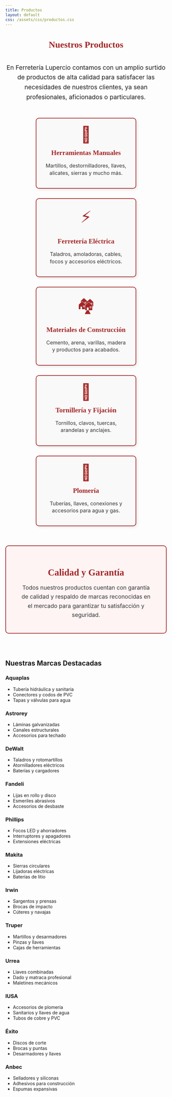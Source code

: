 ```yaml
---
title: Productos
layout: default
css: /assets/css/productos.css
---
```


<h1 style="text-align: center; color: #a32626; font-family: 'Alfa Slab One', serif; margin-bottom: 40px;">
  Nuestros Productos
</h1>

<p style="text-align: center; max-width: 700px; margin: 0 auto 50px auto; font-size: 1.2rem; line-height: 1.6;">
  En Ferretería Lupercio contamos con un amplio surtido de productos de alta calidad para satisfacer las necesidades de nuestros clientes, ya sean profesionales, aficionados o particulares.
</p>

<div class="productos-container">

  <div class="categoria">
    <div class="icono">&#128295;</div> <!-- martillo -->
    <h2>Herramientas Manuales</h2>
    <p>Martillos, destornilladores, llaves, alicates, sierras y mucho más.</p>
  </div>

  <div class="categoria">
    <div class="icono">&#9889;</div> <!-- rayo -->
    <h2>Ferretería Eléctrica</h2>
    <p>Taladros, amoladoras, cables, focos y accesorios eléctricos.</p>
  </div>

  <div class="categoria">
    <div class="icono">&#127960;</div> <!-- construcción -->
    <h2>Materiales de Construcción</h2>
    <p>Cemento, arena, varillas, madera y productos para acabados.</p>
  </div>

  <div class="categoria">
    <div class="icono">&#128278;</div> <!-- tornillo -->
    <h2>Tornillería y Fijación</h2>
    <p>Tornillos, clavos, tuercas, arandelas y anclajes.</p>
  </div>

  <div class="categoria">
    <div class="icono">&#128705;</div> <!-- llave inglesa -->
    <h2>Plomería</h2>
    <p>Tuberías, llaves, conexiones y accesorios para agua y gas.</p>
  </div>

</div>

<div class="calidad">
  <h2>Calidad y Garantía</h2>
  <p>
    Todos nuestros productos cuentan con garantía de calidad y respaldo de marcas reconocidas en el mercado para garantizar tu satisfacción y seguridad.
  </p>
</div>

<style>
  .productos-container {
    display: flex;
    flex-wrap: wrap;
    justify-content: center;
    gap: 30px;
    max-width: 900px;
    margin: 0 auto 60px auto;
  }

  .categoria {
    background-color: #f9f9f9;
    border: 2px solid #a32626;
    border-radius: 10px;
    width: 260px;
    padding: 20px 25px;
    box-shadow: 3px 3px 8px rgba(0,0,0,0.1);
    text-align: center;
    transition: transform 0.3s ease;
  }

  .categoria:hover {
    transform: scale(1.05);
    box-shadow: 5px 5px 15px rgba(0,0,0,0.2);
  }

  .categoria h2 {
    color: #a32626;
    font-family: 'Alfa Slab One', serif;
    margin: 15px 0 10px 0;
  }

  .categoria p {
    font-size: 1rem;
    line-height: 1.4;
    color: #333;
  }

  .icono {
    font-size: 50px;
    color: #a32626;
  }

  .calidad {
    max-width: 700px;
    margin: 0 auto 80px auto;
    padding: 25px 40px;
    border: 2px solid #a32626;
    border-radius: 10px;
    background-color: #fff4f4;
    text-align: center;
  }

  .calidad h2 {
    font-family: 'Alfa Slab One', serif;
    color: #a32626;
    margin-bottom: 15px;
    font-size: 1.8rem;
  }

  .calidad p {
    font-size: 1.1rem;
    color: #333;
    line-height: 1.6;
  }

  /* Responsive */
  @media (max-width: 768px) {
    .productos-container {
      flex-direction: column;
      align-items: center;
    }

    .categoria {
      width: 90%;
    }

    .calidad {
      width: 90%;
      padding: 20px;
    }
  }
</style>

<h2>Nuestras Marcas Destacadas</h2>

<div class="marcas-grid">
  <div class="marca">
    <h3>Aquaplas</h3>
    <ul>
      <li>Tubería hidráulica y sanitaria</li>
      <li>Conectores y codos de PVC</li>
      <li>Tapas y válvulas para agua</li>
    </ul>
  </div>

  <div class="marca">
    <h3>Astrorey</h3>
    <ul>
      <li>Láminas galvanizadas</li>
      <li>Canales estructurales</li>
      <li>Accesorios para techado</li>
    </ul>
  </div>

  <div class="marca">
    <h3>DeWalt</h3>
    <ul>
      <li>Taladros y rotomartillos</li>
      <li>Atornilladores eléctricos</li>
      <li>Baterías y cargadores</li>
    </ul>
  </div>

  <div class="marca">
    <h3>Fandeli</h3>
    <ul>
      <li>Lijas en rollo y disco</li>
      <li>Esmeriles abrasivos</li>
      <li>Accesorios de desbaste</li>
    </ul>
  </div>

  <div class="marca">
    <h3>Phillips</h3>
    <ul>
      <li>Focos LED y ahorradores</li>
      <li>Interruptores y apagadores</li>
      <li>Extensiones eléctricas</li>
    </ul>
  </div>

  <div class="marca">
    <h3>Makita</h3>
    <ul>
      <li>Sierras circulares</li>
      <li>Lijadoras eléctricas</li>
      <li>Baterías de litio</li>
    </ul>
  </div>

  <div class="marca">
    <h3>Irwin</h3>
    <ul>
      <li>Sargentos y prensas</li>
      <li>Brocas de impacto</li>
      <li>Cúteres y navajas</li>
    </ul>
  </div>

  <div class="marca">
    <h3>Truper</h3>
    <ul>
      <li>Martillos y desarmadores</li>
      <li>Pinzas y llaves</li>
      <li>Cajas de herramientas</li>
    </ul>
  </div>

  <div class="marca">
    <h3>Urrea</h3>
    <ul>
      <li>Llaves combinadas</li>
      <li>Dado y matraca profesional</li>
      <li>Maletines mecánicos</li>
    </ul>
  </div>

  <div class="marca">
    <h3>IUSA</h3>
    <ul>
      <li>Accesorios de plomería</li>
      <li>Sanitarios y llaves de agua</li>
      <li>Tubos de cobre y PVC</li>
    </ul>
  </div>

  <div class="marca">
    <h3>Éxito</h3>
    <ul>
      <li>Discos de corte</li>
      <li>Brocas y puntas</li>
      <li>Desarmadores y llaves</li>
    </ul>
  </div>

  <div class="marca">
    <h3>Anbec</h3>
    <ul>
      <li>Selladores y siliconas</li>
      <li>Adhesivos para construcción</li>
      <li>Espumas expansivas</li>
    </ul>
  </div>
</div>


